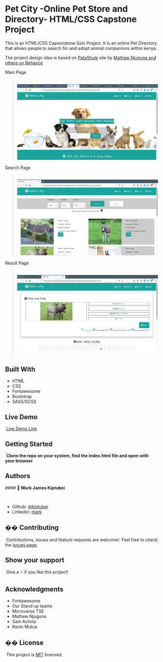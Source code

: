 # Pet City -Online Pet Store and Directory- HTML/CSS Capstone Project

This is an HTML/CSS Capsonstone Solo Project. It is an online Pet Directory that
allows people to search for and adopt animal companions within kenya.

The project design idea is based on [PataShule](https://www.behance.net/gallery/25563385/PatashuleKE)  site by [Mathew Njuguna and others on Behance](https://www.behance.net/mathewnjuguna)

Main Page
> ​
> ![screenshot](/src/assets/images/Screenshot.png)
> ​

Search Page
> ​
> ![screenshot](/src/assets/images/Screenshot-search.png)
>

Result Page
> ​
> ![screenshot](/src/assets/images/Screenshot-result.png)
>  ​

## Built With

- HTML
- CSS
- Fontawesome
- Bootstrap
- SASS/SCSS
  ​

## Live Demo

​
[Live Demo Link](https://rawcdn.githack.com/kiptubei/PetCity/40ffea69048eed3686a1369e7bc45d8641d5c855/src/results.html)
​
​

## Getting Started

​
**Clone the repo on your system, find the index.html file and open with your browser**
​
​

## Authors

​#### 👤 **Mark James Kiptubei**

​

- Github: [@kiptubei](https://github.com/kiptubei)
- Linkedin: [mark](https://www.linkedin.com/in/mark-james-k-aa875829/)

## �� Contributing

​
Contributions, issues and feature requests are welcome!
​
Feel free to check the [issues page](https://github.com/kiptubei/PetCity/issues).
​

## Show your support

​
Give a ⭐️ if you like this project!
​

## Acknowledgments

- Fontawesome
- Our Stand up teams
- Microverse TSE
- Mathew Njuguna
- Sam Achola
- Kevin Mutua

## �� License

​
This project is [MIT](lic.url) licensed.
